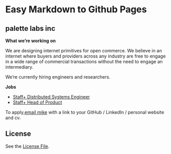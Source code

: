 # Easy Markdown to Github Pages

## palette labs inc

**What we’re working on**

We are designing internet primitives for open commerce. We believe in an internet where buyers and providers across any industry are free to engage in a wide range of commercial transactions without the need to engage an intermediary.

We’re currently hiring engineers and researchers.

**Jobs** 

- [Staff+ Distributed Systems Engineer](./DS_ENG.md)
- [Staff+ Head of Product](./PRODUCT_ENG.md)

To apply,[email mike](mailto:mike@noshdelivery.co) with a link to your GitHub / LinkedIn / personal website and cv.

## License

See the [License File](./LICENSE.md).
